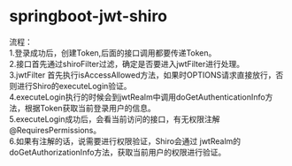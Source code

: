 # springboot-jwt-shiro

  流程：  
  1.登录成功后，创建Token,后面的接口调用都要传递Token。  
  2.接口首先通过shiroFilter过滤，确定是否要进入jwtFilter进行处理。  
  3.jwtFilter 首先执行isAccessAllowed方法，如果时OPTIONS请求直接放行，否则进行Shiro的executeLogin验证。  
  4.executeLogin执行的时候会到jwtRealm中调用doGetAuthenticationInfo方法，根据Token获取当前登录用户的信息。   
  5.executeLogin成功后，会看当前访问的接口，有无权限注解@RequiresPermissions。  
  6.如果有注解的话，说需要进行权限验证，Shiro会通过 jwtRealm的doGetAuthorizationInfo方法，获取当前用户的权限进行验证。  
